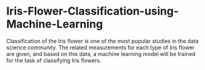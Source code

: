 # Iris-Flower-Classification-using-Machine-Learning


Classification of the Iris flower is one of the most popular studies in the data science community. The related measurements for each type of Iris flower are given, and based on this data, a machine learning model will be trained for the task of classifying Iris flowers.
